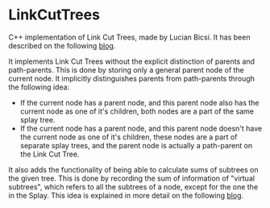 # LinkCutTrees
C++ implementation of Link Cut Trees, made by Lucian Bicsi. It has been described on the following [blog](https://codeforces.com/blog/entry/75885).

It implements Link Cut Trees without the explicit distinction of parents and path-parents. This is done by storing only a general parent node of the current node. It implicitly distinguishes parents from path-parents through the following idea:
- If the current node has a parent node, and this parent node also has the current node as one of it's children, both nodes are a part of the same splay tree.
- If the current node has a parent node, and this parent node doesn't have the current node as one of it's children, these nodes are a part of separate splay trees, and the parent node is actually a path-parent on the Link Cut Tree.

It also adds the functionality of being able to calculate sums of subtrees on the given tree. This is done by recording the sum of information of "virtual subtrees", which refers to all the subtrees of a node, except for the one the in the Splay. This idea is explained in more detail on the following [blog](https://codeforces.com/blog/entry/67637).
